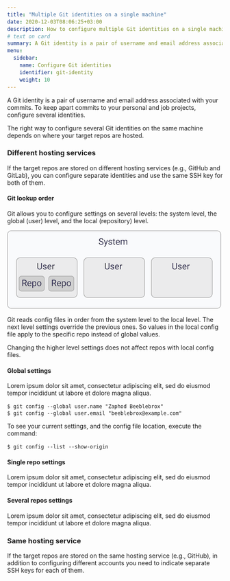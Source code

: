 ```yaml
---
title: "Multiple Git identities on a single machine"
date: 2020-12-03T08:06:25+03:00
description: How to configure multiple Git identities on a single machine
# text on card
summary: A Git identity is a pair of username and email address associated with your commits. To keep apart commits to your personal and job projects, configure several identities.
menu:
  sidebar:
    name: Configure Git identities
    identifier: git-identity
    weight: 10
---
```


A Git identity is a pair of username and email address associated with your commits. To keep apart commits to your 
personal and job projects, configure several identities.

The right way to configure several Git identities on the same machine depends on where your target repos are hosted. 

### Different hosting services

If the target repos are stored on different hosting services (e.g., GitHub and GitLab), you can configure separate identities 
and use the same SSH key for both of them.

#### Git lookup order

Git allows you to configure settings on several levels: the system level, the global (user) level, and the local (repository) level.

![](/posts/git-identities/img/config-levels.png)

Git reads config files in order from the system level to the local level. The next level settings override the previous ones. 
So values in the local config file apply to the specific repo instead of global values. 

Changing the higher level settings does not affect repos with local config files.

#### Global settings

Lorem ipsum dolor sit amet, consectetur adipiscing elit, sed do eiusmod tempor incididunt ut labore et dolore magna aliqua.

```console
$ git config --global user.name "Zaphod Beeblebrox"
$ git config --global user.email "beeblebrox@example.com"
```

To see your current settings, and the config file location, execute the command:

```console
$ git config --list --show-origin
```

#### Single repo settings

Lorem ipsum dolor sit amet, consectetur adipiscing elit, sed do eiusmod tempor incididunt ut labore et dolore magna aliqua.

#### Several repos settings

Lorem ipsum dolor sit amet, consectetur adipiscing elit, sed do eiusmod tempor incididunt ut labore et dolore magna aliqua.

### Same hosting service

If the target repos are stored on the same hosting service (e.g., GitHub), in addition to configuring different accounts you need to 
indicate separate SSH keys for each of them.


